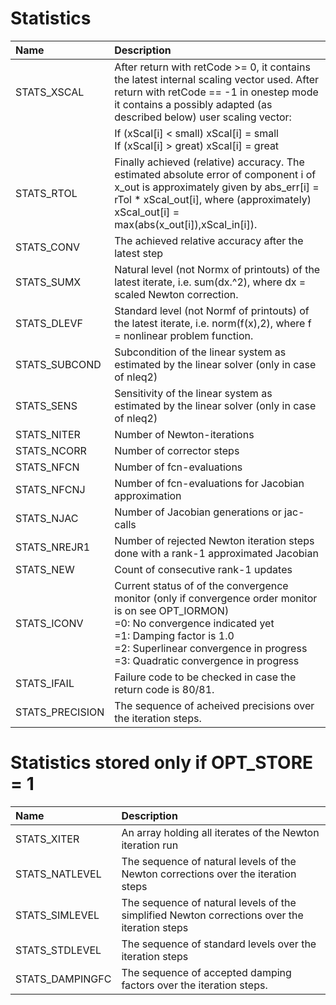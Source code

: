 Statistics
==========
| Name            | Description |
|:----------------|:------------|
| STATS_XSCAL     | After return with retCode >= 0, it contains the latest internal scaling vector used. After return with retCode == -1 in onestep mode it contains a possibly adapted (as described below) user scaling vector: |
|                 | If (xScal[i] <  small) xScal[i] = small <br>If (xScal[i] >  great) xScal[i] = great |
| STATS_RTOL      | Finally achieved (relative) accuracy. The estimated absolute error of component i of x_out is approximately given by abs_err[i] = rTol * xScal_out[i], where (approximately) xScal_out[i] = max(abs(x_out[i]),xScal_in[i]).            |
| STATS_CONV      | The achieved relative accuracy after the latest step |
| STATS_SUMX      | Natural level (not Normx of printouts) of the latest iterate, i.e. sum(dx.^2), where dx = scaled Newton correction. |
| STATS_DLEVF     | Standard level (not Normf of printouts) of the latest iterate, i.e. norm(f(x),2), where f =  nonlinear problem function. |
| STATS_SUBCOND   | Subcondition of the linear system as estimated by the linear solver (only in case of nleq2) |
| STATS_SENS      | Sensitivity of the linear system as estimated by the linear solver (only in case of nleq2) |
| STATS_NITER     | Number of Newton-iterations |
| STATS_NCORR     | Number of corrector steps |
| STATS_NFCN      | Number of fcn-evaluations |
| STATS_NFCNJ     | Number of fcn-evaluations for Jacobian approximation |
| STATS_NJAC      | Number of Jacobian generations or jac-calls |
| STATS_NREJR1    | Number of rejected Newton iteration steps done with a rank-1 approximated Jacobian |
| STATS_NEW       | Count of consecutive rank-1 updates |
| STATS_ICONV     | Current status of of the convergence monitor (only if convergence order monitor is on see OPT_IORMON)<br>=0: No convergence indicated yet<br>=1: Damping factor is 1.0<br>=2: Superlinear convergence in progress<br>=3: Quadratic convergence in progress |
| STATS_IFAIL     | Failure code to be checked in case the return code is 80/81. |
| STATS_PRECISION | The sequence of acheived precisions over the iteration steps. |

Statistics stored only if OPT_STORE = 1
========================================
| Name            | Description |
|:----------------|:------------|
| STATS_XITER     | An array holding all iterates of the Newton iteration run |
| STATS_NATLEVEL  | The sequence of natural levels of the Newton corrections over the iteration steps |
| STATS_SIMLEVEL  | The sequence of natural levels of the simplified Newton corrections over the iteration steps |
| STATS_STDLEVEL  | The sequence of standard levels over the iteration steps |
| STATS_DAMPINGFC | The sequence of accepted damping factors over the iteration steps. |
